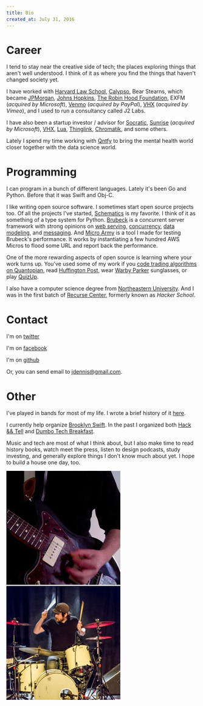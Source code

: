 ```yaml
---
title: Bio
created_at: July 31, 2016
---
```


# Career

I tend to stay near the creative side of tech; the places exploring things that aren't well understood. I think of it as where you find the things that haven't changed society yet.

I have worked with [Harvard Law School](http://law.harvard.edu/), [Calypso](http://calypso.com/), Bear Stearns, which became [JPMorgan](http://www.jpmorgansecurities.com/), [Johns Hopkins](http://www.clsp.jhu.edu/), [The Robin Hood Foundation](http://www.robinhood.org/), EXFM (_acquired by Microsoft_), [Venmo](https://venmo.com/) (_acquired by PayPal_), [VHX](https://www.vhx.tv/) (_acquired by Vimeo_), and I used to run a consultancy called J2 Labs.

I have also been a startup investor / advisor for [Socratic](http://socratic.org/), [Sunrise](https://sunrise.am/) (_acquired by Microsoft_), [VHX](https://www.vhx.tv/), [Lua](http://getlua.com/), [Thinglink](http://thinglink.com/), [Chromatik](https://www.chromatik.com/), and some others.

Lately I spend my time working with [Qntfy](https://qntfy.com) to bring the mental health world closer together with the data science world.

# Programming

I can program in a bunch of different languages. Lately it's been Go and Python. Before that it was Swift and Obj-C.

I like writing open source software. I sometimes start open source projects too. Of all the projects I've started, [Schematics](https://github.com/schematics/schematics) is my favorite. I think of it as something of a type system for Python. [Brubeck](https://github.com/j2labs/brubeck) is a concurrent server framework with strong opinions on [web serving](http://mongrel2.org/), [concurrency](http://gevent.org/), [data modeling](https://github.com/schematics/schematics), and [messaging](http://zeromq.org/). And [Micro Army](https://github.com/j2labs/microarmy) is a tool I made for testing Brubeck's performance. It works by instantiating a few hundred AWS Micros to flood some URL and report back the performance.

One of the more rewarding aspects of open source is learning where your work turns up. You've used some of my work if you [code trading algorithms on Quantopian](https://www.quantopian.com/), read [Huffington Post](http://www.huffingtonpost.com/), wear [Warby Parker](https://www.warbyparker.com/) sunglasses, or play [QuizUp](https://www.quizup.com/).

I also have a computer science degree from [Northeastern University](http://www.ccs.neu.edu/). And I was in the first batch of [Recurse Center](https://www.recurse.com/), formerly known as _Hacker School_.

# Contact

I'm on [twitter](https://twitter.com/jmsdnns)

I'm on [facebook](https://facebook.com/jmsdnns)

I'm on [github](https://github.com/jmsdnns)

Or, you can send email to jdennis@gmail.com.

# Other

I've played in bands for most of my life. I wrote a brief history of it [here](/music).

I currently help organize [Brooklyn Swift](http://www.meetup.com/Brooklyn-Swift-Developers/). In the past I organized both [Hack && Tell](http://hackandtell.org/) and [Dumbo Tech Breakfast](https://www.meetup.com/DUMBO-Tech-Breakfast/).

Music and tech are most of what I think about, but I also make time to read history books, watch meet the press, listen to design podcasts, study investing, and generally explore things I don't know much about yet. I hope to build a house one day, too.

![Jazzmaster Avatar](jazzmaster_avatar.png)![Drums Avatar](drums_avatar.jpg)

